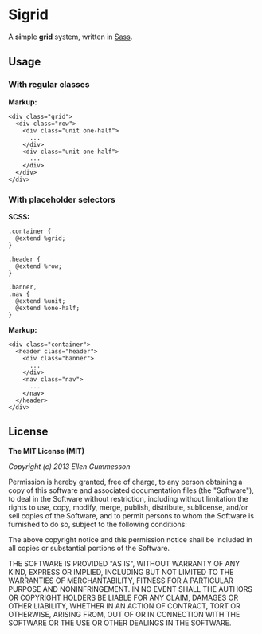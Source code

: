 # Sigrid

A **si**mple **grid** system, written in [Sass](http://sass-lang.com/ "Syntactically awesome stylesheets").

## Usage

### With regular classes

**Markup:**

    <div class="grid">
      <div class="row">
        <div class="unit one-half">
          ...
        </div>
        <div class="unit one-half">
          ...
        </div>
      </div>
    </div>

### With placeholder selectors

**SCSS:**

    .container {
      @extend %grid;
    }

    .header {
      @extend %row;
    }

    .banner,
    .nav {
      @extend %unit;
      @extend %one-half;
    }

**Markup:**

    <div class="container">
      <header class="header">
        <div class="banner">
          ...
        </div>
        <nav class="nav">
          ...
        </nav>
      </header>
    </div>


## License

**The MIT License (MIT)**

*Copyright (c) 2013 Ellen Gummesson*

Permission is hereby granted, free of charge, to any person obtaining a copy of this software and associated documentation files (the "Software"), to deal in the Software without restriction, including without limitation the rights to use, copy, modify, merge, publish, distribute, sublicense, and/or sell copies of the Software, and to permit persons to whom the Software is furnished to do so, subject to the following conditions:

The above copyright notice and this permission notice shall be included in all copies or substantial portions of the Software.

THE SOFTWARE IS PROVIDED "AS IS", WITHOUT WARRANTY OF ANY KIND, EXPRESS OR IMPLIED, INCLUDING BUT NOT LIMITED TO THE WARRANTIES OF MERCHANTABILITY, FITNESS FOR A PARTICULAR PURPOSE AND NONINFRINGEMENT. IN NO EVENT SHALL THE AUTHORS OR COPYRIGHT HOLDERS BE LIABLE FOR ANY CLAIM, DAMAGES OR OTHER LIABILITY, WHETHER IN AN ACTION OF CONTRACT, TORT OR OTHERWISE, ARISING FROM, OUT OF OR IN CONNECTION WITH THE SOFTWARE OR THE USE OR OTHER DEALINGS IN THE SOFTWARE.
